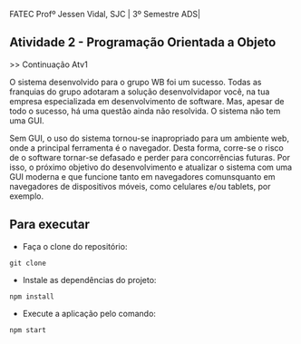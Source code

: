 FATEC Profº Jessen Vidal, SJC | 3º Semestre ADS|
 
## Atividade 2 - Programação Orientada a Objeto
<p>
>> Continuação Atv1

O  sistema  desenvolvido  para  o  grupo  WB  foi  um  sucesso.  Todas  as  franquias  do  grupo  adotaram  a  solução desenvolvidapor você, 
na tua empresa especializada em desenvolvimento de software. Mas, apesar de todo o sucesso, há uma questão ainda não resolvida. O sistema não tem uma GUI.

Sem  GUI,  o  uso  do  sistema  tornou-se  inapropriado  para  um  ambiente  web,  onde  a  principal  ferramenta  é  o navegador.  Desta  forma,  corre-se  o  risco
de  o  software  tornar-se  defasado  e  perder  para  concorrências futuras.
Por isso, o próximo objetivo do desenvolvimento e atualizar o sistema com uma GUI moderna e que funcione tanto em navegadores comunsquanto em navegadores de 
dispositivos móveis, como celulares e/ou tablets, por exemplo.
</p>
   
  
<h2> Para executar </h2>
  
- Faça o clone do repositório:
```
git clone 
```

- Instale as dependências do projeto:
```
npm install
```

- Execute a aplicação pelo comando:
```
npm start
